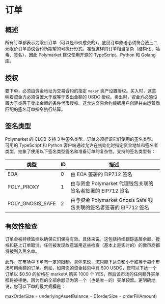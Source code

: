 # 订单

## 概述

所有订单都表示为限价订单（可以是市价成交的）。底层订单原语必须符合链上二元限价订单协议合约所期望的可执行形式。准备这样的订单相当复杂（结构化、哈希、签名），因此 Polymarket 建议使用开源的 TypeScript、Python 和 Golang 库。

## 授权

要下单，必须由资金地址为交易合约的指定 `maker` 资产设置授权。买入时，这意味着资金方必须设置大于或等于支出金额的 USDC 授权。卖出时，资金方必须设置大于或等于卖出金额的条件代币授权。这允许交易合约根据用户创建并由运营商匹配的签名订单指令执行结算。

## 签名类型

Polymarket 的 CLOB 支持 3 种签名类型。订单必须标识它们使用的签名类型。可用的 TypeScript 和 Python 客户端通过允许在初始化时指定资金地址和签名者类型，抽象了使用以下签名类型签名和准备订单的复杂性。支持的签名类型有：

类型 | ID | 描述
---|---|---
EOA | 0 | 由 EOA 签署的 EIP712 签名
POLY_PROXY | 1 | 由与资金 Polymarket 代理钱包关联的签名者签署的 EIP712 签名
POLY_GNOSIS_SAFE | 2 | 由与资金 Polymarket Gnosis Safe 钱包关联的签名者签署的 EIP712 签名

## 有效性检查

订单会被持续监控以确保它们保持有效。具体来说，这包括持续跟踪底层余额、授权和链上订单取消。任何被发现故意滥用这些检查（基本上是实时的）的做市商都将被列入黑名单。

此外，在市场中下单有一定的限制。具体来说，您只能下达总和小于或等于每个市场可用余额的订单。例如，如果您的资金钱包中有 500 USDC，您可以下达一个订单以 $0.50 的价格在 marketA 购买 1000 个 YES，然后该市场的任何额外买单都将被拒绝，因为您的全部余额已为第一个（也是唯一的）买单预留。更明确地说，您可以下单的最大规模是：

maxOrderSize = underlyingAssetBalance − Σ(orderSize − orderFillAmount)
